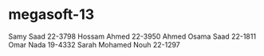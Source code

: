 megasoft-13
===========
Samy Saad 22-3798
Hossam Ahmed 22-3950
Ahmed Osama Saad 22-1811
Omar Nada 19-4332
Sarah Mohamed Nouh 22-1297
